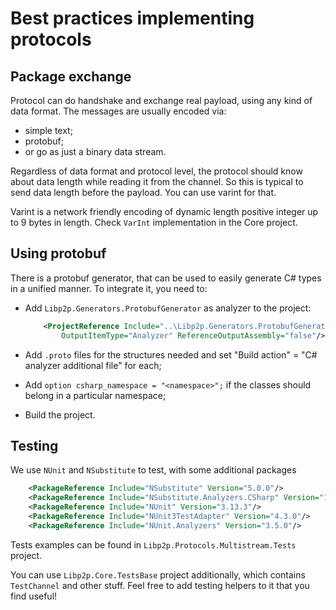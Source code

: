 # Best practices implementing protocols

## Package exchange

Protocol can do handshake and exchange real payload, using any kind of data format. The messages are usually encoded via:

- simple text;
- protobuf;
- or go as just a binary data stream.

Regardless of data format and protocol level, the protocol should know about data length while reading it from the channel.
So this is typical to send data length before the payload. You can use varint for that.

Varint is a network friendly encoding of dynamic length positive integer up to 9 bytes in length. Check `VarInt` implementation in the Core project.

## Using protobuf

There is a protobuf generator, that can be used to easily generate C# types in a unified manner. To integrate it, you need to:

- Add `Libp2p.Generators.ProtobufGenerator` as analyzer to the project:

  ```xml
      <ProjectReference Include="..\Libp2p.Generators.ProtobufGenerator\Libp2p.Generators.ProtobufGenerator.csproj" 
          OutputItemType="Analyzer" ReferenceOutputAssembly="false"/>
  ```

- Add `.proto` files for the structures needed and set "Build action" = "C# analyzer additional file" for each;
- Add `option csharp_namespace = "<namespace>";` if the classes should belong in a particular namespace;
- Build the project.

## Testing

We use `NUnit` and `NSubstitute` to test, with some additional packages

```xml
    <PackageReference Include="NSubstitute" Version="5.0.0"/>
    <PackageReference Include="NSubstitute.Analyzers.CSharp" Version="1.0.16"/>
    <PackageReference Include="NUnit" Version="3.13.3"/>
    <PackageReference Include="NUnit3TestAdapter" Version="4.3.0"/>
    <PackageReference Include="NUnit.Analyzers" Version="3.5.0"/>
```

Tests examples can be found in `Libp2p.Protocols.Multistream.Tests` project.

You can use `Libp2p.Core.TestsBase` project additionally, which contains `TestChannel` and other stuff. Feel free to add testing helpers to it that you find useful!